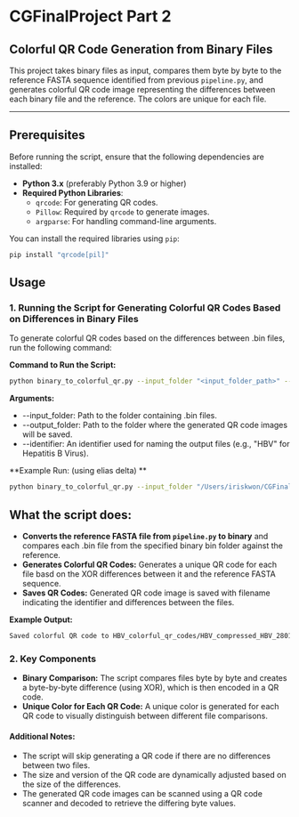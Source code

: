 # CGFinalProject Part 2 
## Colorful QR Code Generation from Binary Files

This project takes binary files as input, compares them byte by byte to the reference FASTA sequence identified from previous `pipeline.py`, and generates colorful QR code image representing the differences between each binary file and the reference. The colors are unique for each file. 

---
## Prerequisites
Before running the script, ensure that the following dependencies are installed:

- **Python 3.x** (preferably Python 3.9 or higher)
- **Required Python Libraries**:
  - `qrcode`: For generating QR codes.
  - `Pillow`: Required by `qrcode` to generate images.
  - `argparse`: For handling command-line arguments.
  
You can install the required libraries using `pip`:

```bash
pip install "qrcode[pil]"
```
## Usage 
### 1. Running the Script for Generating Colorful QR Codes Based on Differences in Binary Files
To generate colorful QR codes based on the differences between .bin files, run the following command:

**Command to Run the Script:**
```bash
python binary_to_colorful_qr.py --input_folder "<input_folder_path>" --output_folder "<output_folder_path>" --identifier "<identifier>" --reference_file "/path/to/ref_HBV.fasta"
```

**Arguments:**
* --input_folder: Path to the folder containing .bin files.
* --output_folder: Path to the folder where the generated QR code images will be saved.
* --identifier: An identifier used for naming the output files (e.g., "HBV" for Hepatitis B Virus).

**Example Run: (using elias delta) ** 
```bash
python binary_to_colorful_qr.py --input_folder "/Users/iriskwon/CGFinalProject/HBV/elias_delta_HBV_binary_bin" --output_folder "HBV_colorful_qr_codes" --identifier "HBV" --reference_file "/Users/iriskwon/CGFinalProject/ref_HBV.fasta"
```

## What the script does:
* **Converts the reference FASTA file from `pipeline.py` to binary** and compares each .bin file from the specified binary bin folder against the reference.
* **Generates Colorful QR Codes:** Generates a unique QR code for each file basd on the XOR differences between it and the reference FASTA sequence. 
* **Saves QR Codes:** Generated QR code image is saved with filename indicating the identifier and differences between the files. 

**Example Output:**
```bash
Saved colorful QR code to HBV_colorful_qr_codes/HBV_compressed_HBV_2801893888_vs_compressed_HBV_1519316181.png
```

### 2. Key Components
* **Binary Comparison:** The script compares files byte by byte and creates a byte-by-byte difference (using XOR), which is then encoded in a QR code.
* **Unique Color for Each QR Code:** A unique color is generated for each QR code to visually distinguish between different file comparisons.

#### Additional Notes:
* The script will skip generating a QR code if there are no differences between two files.
* The size and version of the QR code are dynamically adjusted based on the size of the differences.
* The generated QR code images can be scanned using a QR code scanner and decoded to retrieve the differing byte values.


